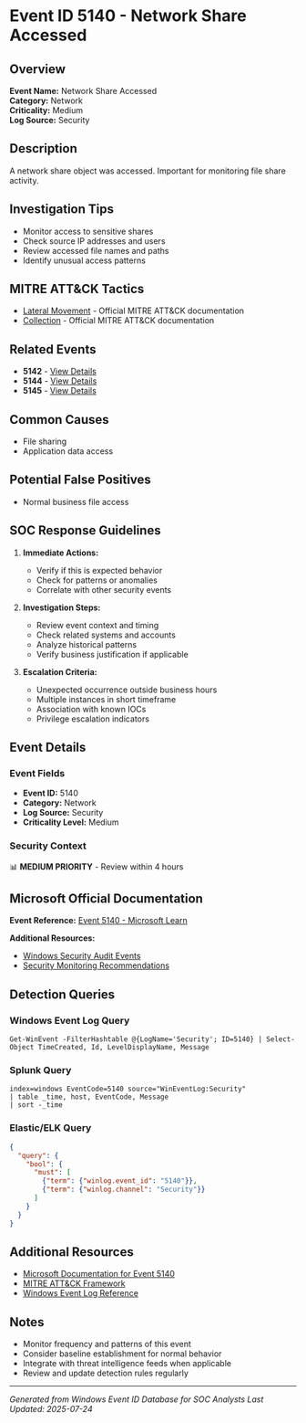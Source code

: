 # Event ID 5140 - Network Share Accessed

## Overview
**Event Name:** Network Share Accessed  
**Category:** Network  
**Criticality:** Medium  
**Log Source:** Security  

## Description
A network share object was accessed. Important for monitoring file share activity.

## Investigation Tips
- Monitor access to sensitive shares
- Check source IP addresses and users
- Review accessed file names and paths
- Identify unusual access patterns

## MITRE ATT&CK Tactics
- [Lateral Movement](https://attack.mitre.org/tactics/TA0008/) - Official MITRE ATT&CK documentation
- [Collection](https://attack.mitre.org/tactics/TA0009/) - Official MITRE ATT&CK documentation

## Related Events
- **5142** - [View Details](5142.md)
- **5144** - [View Details](5144.md)
- **5145** - [View Details](5145.md)

## Common Causes
- File sharing
- Application data access

## Potential False Positives
- Normal business file access

## SOC Response Guidelines
1. **Immediate Actions:**
   - Verify if this is expected behavior
   - Check for patterns or anomalies
   - Correlate with other security events

2. **Investigation Steps:**
   - Review event context and timing
   - Check related systems and accounts
   - Analyze historical patterns
   - Verify business justification if applicable

3. **Escalation Criteria:**
   - Unexpected occurrence outside business hours
   - Multiple instances in short timeframe
   - Association with known IOCs
   - Privilege escalation indicators

## Event Details

### Event Fields
- **Event ID:** 5140
- **Category:** Network
- **Log Source:** Security
- **Criticality Level:** Medium

### Security Context
📊 **MEDIUM PRIORITY** - Review within 4 hours

## Microsoft Official Documentation
**Event Reference:** [Event 5140 - Microsoft Learn](https://learn.microsoft.com/en-us/previous-versions/windows/it-pro/windows-10/security/threat-protection/auditing/event-5140)

**Additional Resources:**
- [Windows Security Audit Events](https://learn.microsoft.com/en-us/windows/security/threat-protection/auditing/audit-events)
- [Security Monitoring Recommendations](https://learn.microsoft.com/en-us/windows-server/identity/ad-ds/plan/appendix-l--events-to-monitor)

## Detection Queries

### Windows Event Log Query
```
Get-WinEvent -FilterHashtable @{LogName='Security'; ID=5140} | Select-Object TimeCreated, Id, LevelDisplayName, Message
```

### Splunk Query
```spl
index=windows EventCode=5140 source="WinEventLog:Security"
| table _time, host, EventCode, Message
| sort -_time
```

### Elastic/ELK Query
```json
{
  "query": {
    "bool": {
      "must": [
        {"term": {"winlog.event_id": "5140"}},
        {"term": {"winlog.channel": "Security"}}
      ]
    }
  }
}
```

## Additional Resources
- [Microsoft Documentation for Event 5140](https://docs.microsoft.com/en-us/windows/security/threat-protection/auditing/event-5140)
- [MITRE ATT&CK Framework](https://attack.mitre.org/)
- [Windows Event Log Reference](https://docs.microsoft.com/en-us/windows/win32/eventlog/event-logging)

## Notes
- Monitor frequency and patterns of this event
- Consider baseline establishment for normal behavior
- Integrate with threat intelligence feeds when applicable
- Review and update detection rules regularly

---
*Generated from Windows Event ID Database for SOC Analysts*
*Last Updated: 2025-07-24*